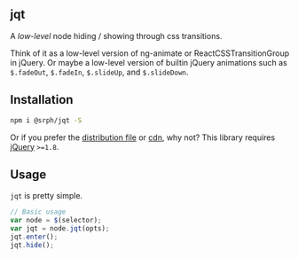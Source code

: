 ## jqt
A *low-level* node hiding / showing through css transitions.

Think of it as a low-level version of ng-animate or ReactCSSTransitionGroup in jQuery. Or maybe a low-level version of builtin jQuery animations such as `$.fadeOut`, `$.fadeIn`, `$.slideUp`, and `$.slideDown`.

## Installation
```bash
npm i @srph/jqt -S
```

Or if you prefer the [distribution file]() or [cdn](), why not? This library requires [jQuery](jquery) `>=1.8`.

## Usage
`jqt` is pretty simple.

```js
// Basic usage
var node = $(selector);
var jqt = node.jqt(opts);
jqt.enter();
jqt.hide();
```